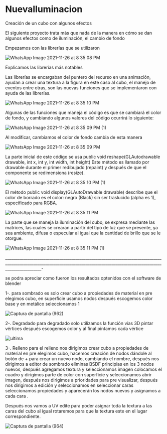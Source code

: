 # Nuevalluminacion
Creación de un cubo con algunos efectos 

El siguiente proyecto trata más que nada de la manera en cómo se dan algunos efectos como de iluminación, el cambio de fondo

Empezamos con las librerías que se utilizaron 

![WhatsApp Image 2021-11-26 at 8 35 08 PM](https://user-images.githubusercontent.com/71719625/143667403-785531d2-d21a-4850-8700-06d5ddc27de1.jpeg)

Explicamos las librerías más notables

Las librerías se encargaban del puntero del recurso en una animación, ayudan a crear una textura a la figura en este caso al cubo, el manejo de eventos entre otras, son las nuevas funciones que se implementaron con ayuda de las librerías. 

![WhatsApp Image 2021-11-26 at 8 35 10 PM](https://user-images.githubusercontent.com/71719625/143667675-8d3e9215-c57b-4709-8294-619b57f8edb7.jpeg)

Algunas de las funciones que maneja el código es que se cambiará el color de fondo, y cambiando algunos valores del código ocurrirá lo siguiente:

![WhatsApp Image 2021-11-26 at 8 35 09 PM (1)](https://user-images.githubusercontent.com/71719625/143667735-a49f822d-3b53-4050-92b0-2922e0414b6c.jpeg)

Al modificar, cambiamos el color de fondo cambia de esta manera

![WhatsApp Image 2021-11-26 at 8 35 09 PM](https://user-images.githubusercontent.com/71719625/143667742-4350ed9e-715a-43f7-a150-d1d739a28eeb.jpeg)

La parte inicial de este código se usa public void reshape(GLAutodrawable drawable, int x, int y, int width, int height) Este método es llamado por drawable durante el primer redibujado (repaint) y después de que el componente se redimensiona (resize).

![WhatsApp Image 2021-11-26 at 8 35 10 PM (1)](https://user-images.githubusercontent.com/71719625/143667794-776dd568-5e36-4de0-9ff0-7bcaa033f254.jpeg)

El método public void display(GLAutoDrawable drawable) describe que el color de borrado es el color: negro (Black) sin ser traslucido (alpha es 1), especificado para RGBA.

![WhatsApp Image 2021-11-26 at 8 35 11 PM](https://user-images.githubusercontent.com/71719625/143667810-c5b74f44-b8de-4108-be9e-29bdba8c9af5.jpeg)

La parte que se maneja la iluminación del cubo, se expresa  mediante las matrices, las cuales se crearan a partir del tipo de luz que se presente, ya sea ambiente, difusa o especular al igual que la cantidad de brillo que se le  otorgue. 

![WhatsApp Image 2021-11-26 at 8 35 11 PM (1)](https://user-images.githubusercontent.com/71719625/143667845-55c30545-9553-4005-99a3-773cc6b3e6e9.jpeg)



______________________________________________________________________________________________________________________________________________________________________________-



se podra apreciar como fueron los resultados optenidos con el software de blender

1-. para sombrado es solo crear cubo a propiedades de material en pre elegimos cubo, en superficie usamos nodos después escogemos color base y en metálico seleccionamos 1 

![Captura de pantalla (962)](https://user-images.githubusercontent.com/71719625/143985932-d716a6da-b01f-4521-8362-19d74096e4b6.png)

2-. Degradado para degradado solo utilizamos la función vías 3D pintar vértices después escogemos color y al final pintamos cada vértice 

![ultima](https://user-images.githubusercontent.com/71719625/143987607-c128b0fd-4c54-4dac-8d7a-7bef5d534275.jpeg)

3-. Relleno para el relleno nos dirigimos crear cubo a propiedades de material en pre elegimos cubo, hacemos creación de nodos dándole al botón de + para crear un nuevo nodo, cambiando el nombre,  después nos dirigimos a editor de sombrado eliminas BSDF principias en los 3 nodos nuevos, después agregamos textura y seleccionamos imagen colocamos el cuadro y dirigimos parte de color con superficie y seleccionamos abrir imagen, después nos dirigimos a prioridades para pre visualizar, después nos dirigimos a edición y seleccionamos en seleccionar caras seleccionamos propiedades y aparecerán los nodos nuevos y asignamos a cada cara .

Después nos vamos a UV edite para poder asignar toda la textura a las caras del cubo al igual rotaremos para que la textura este en el lugar correspondiente. 

![Captura de pantalla (964)](https://user-images.githubusercontent.com/71719625/143986861-ca3d422e-9f17-4182-9aae-8430e2582191.png)
